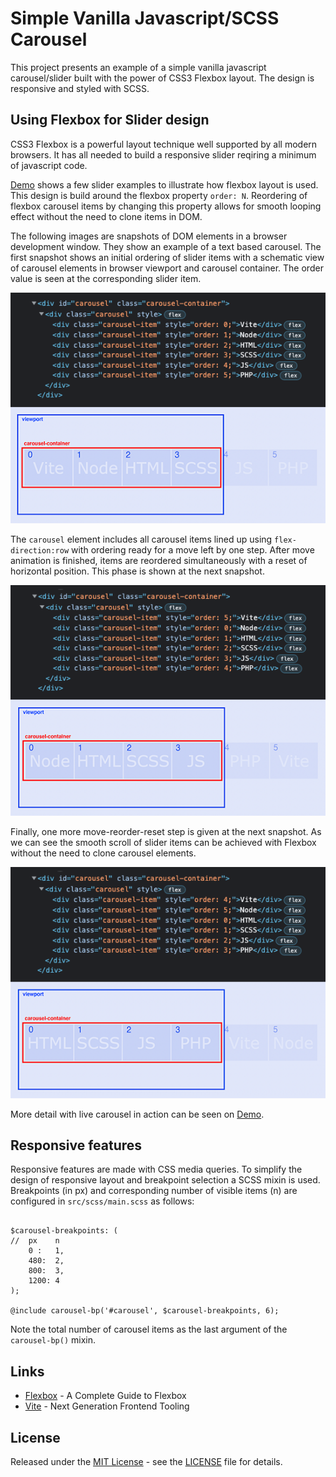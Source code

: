 # Simple Vanilla Javascript/SCSS Carousel
This project presents an example of a simple vanilla javascript carousel/slider built with the power of CSS3 Flexbox layout. The design is responsive and styled with SCSS.


## Using Flexbox for Slider design
CSS3 Flexbox is a powerful layout technique well supported by all modern browsers. It has all needed to build a responsive slider reqiring a minimum of javascript code.

[Demo](https://phpcoder.github.io/simple-carousel) shows a few slider examples to illustrate how flexbox layout is used. This design is build around the flexbox property ```order: N```. Reordering of flexbox carousel items by changing this property allows for smooth looping effect without the need to clone items in DOM.

The following images are snapshots of DOM elements in a browser development window. They show an example of a text based carousel. The first snapshot shows an initial ordering of slider items with a schematic view of carousel elements in browser viewport and carousel container. The order value is seen at the corresponding slider item.

![State 1](doc/order-1.png)

The ```carousel``` element includes all carousel items lined up using ```flex-direction:row``` with ordering ready for a move left by one step. After move animation is finished, items are reordered simultaneously with a reset of horizontal position. This phase is shown at the next snapshot.

![State 2](doc/order-2.png)

Finally, one more move-reorder-reset step is given at the next snapshot. As we can see the smooth scroll of slider items can be achieved with Flexbox without the need to clone carousel elements.

![State 3](doc/order-3.png)

More detail with live carousel in action can be seen on [Demo](https://phpcoder.github.io/simple-carousel).

## Responsive features
Responsive features are made with CSS media queries. To simplify the design of responsive layout and breakpoint selection a SCSS mixin is used. Breakpoints (in px) and corresponding number of visible items (n) are configured in ```src/scss/main.scss``` as follows:
```

$carousel-breakpoints: (
//	px    n
	0 :   1,
	480:  2,
	800:  3,
	1200: 4
);

@include carousel-bp('#carousel', $carousel-breakpoints, 6);
```
Note the total number of carousel items as the last argument of the ```carousel-bp()``` mixin.


## Links
* [Flexbox](https://css-tricks.com/snippets/css/a-guide-to-flexbox/) - A Complete Guide to Flexbox
* [Vite](https://vitejs.dev/) - Next Generation Frontend Tooling




## License
Released under the [MIT License](http://www.opensource.org/licenses/mit-license.php) - see the [LICENSE](LICENSE) file for details.